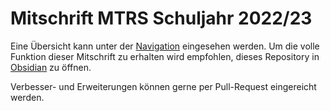 # Mitschrift MTRS Schuljahr 2022/23
Eine Übersicht kann unter der [Navigation](./SJ2223-MTRS-Übersicht.md) eingesehen werden.
Um die volle Funktion dieser Mitschrift zu erhalten wird empfohlen, dieses Repository in [Obsidian](https://github.com/obsidianmd/obsidian-releases) zu öffnen.

Verbesser- und Erweiterungen können gerne per Pull-Request eingereicht werden.

